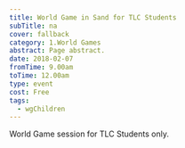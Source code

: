 ```yaml
---
title: World Game in Sand for TLC Students
subTitle: na
cover: fallback
category: 1.World Games
abstract: Page abstract.
date: 2018-02-07
fromTime: 9.00am
toTime: 12.00am
type: event
cost: Free
tags:
  - wgChildren
---
```


World Game session for TLC Students only.

